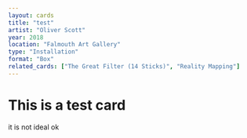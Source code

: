 ```yaml
---
layout: cards
title: "test"
artist: "Oliver Scott"
year: 2018
location: "Falmouth Art Gallery"
type: "Installation"
format: "Box"
related_cards: ["The Great Filter (14 Sticks)", "Reality Mapping"]
---
```

# This is a test card
it is not ideal
ok